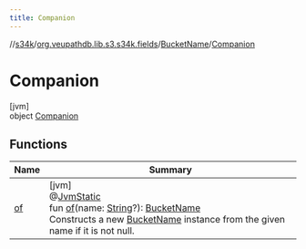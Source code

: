 ```yaml
---
title: Companion
---
```

//[s34k](../../../../index.html)/[org.veupathdb.lib.s3.s34k.fields](../../index.html)/[BucketName](../index.html)/[Companion](index.html)



# Companion



[jvm]\
object [Companion](index.html)



## Functions


| Name | Summary |
|---|---|
| [of](of.html) | [jvm]<br>@[JvmStatic](https://kotlinlang.org/api/latest/jvm/stdlib/kotlin.jvm/-jvm-static/index.html)<br>fun [of](of.html)(name: [String](https://kotlinlang.org/api/latest/jvm/stdlib/kotlin/-string/index.html)?): [BucketName](../index.html)<br>Constructs a new [BucketName](../index.html) instance from the given name if it is not null. |

